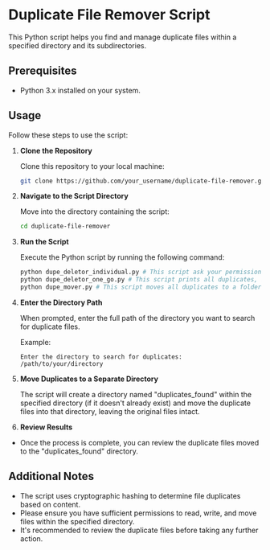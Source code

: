 
# Duplicate File Remover Script

This Python script helps you find and manage duplicate files within a specified directory and its subdirectories.

## Prerequisites

- Python 3.x installed on your system.

## Usage

Follow these steps to use the script:

1. **Clone the Repository**

   Clone this repository to your local machine:

   ```bash
   git clone https://github.com/your_username/duplicate-file-remover.git
   ```

2. **Navigate to the Script Directory**

   Move into the directory containing the script:

   ```bash
   cd duplicate-file-remover
   ```

3. **Run the Script**

   Execute the Python script by running the following command:

   ```bash
   python dupe_deletor_individual.py # This script ask your permission for deleting every duplicate
   python dupe_deletor_one_go.py # This script prints all duplicates, if you allow, deletes all in one go
   python dupe_mover.py # This script moves all duplicates to a folder
   ```

4. **Enter the Directory Path**

   When prompted, enter the full path of the directory you want to search for duplicate files.

   Example:
   ```
   Enter the directory to search for duplicates: /path/to/your/directory
   ```

6. **Move Duplicates to a Separate Directory**

   The script will create a directory named "duplicates_found" within the specified directory (if it doesn't already exist) and move the duplicate files into that directory, leaving the original files intact.

7. **Review Results**

- Once the process is complete, you can review the duplicate files moved to the "duplicates_found" directory.

## Additional Notes

- The script uses cryptographic hashing to determine file duplicates based on content.
- Please ensure you have sufficient permissions to read, write, and move files within the specified directory.
- It's recommended to review the duplicate files before taking any further action.

